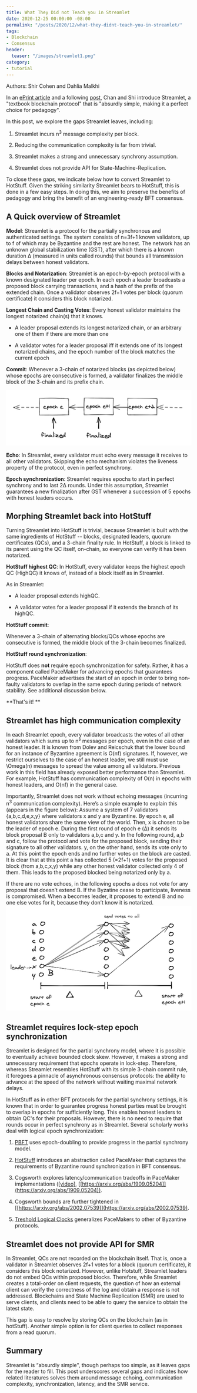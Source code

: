 ```yaml
---
title: What They Did not Teach you in Streamlet
date: 2020-12-25 00:00:00 -08:00
permalink: "/posts/2020/12/what-they-didnt-teach-you-in-streamlet/"
tags:
- Blockchain
- Consensus
header:
  teaser: "/images/streamlet1.png"
category:
- tutorial
---
```


Authors: Shir Cohen and Dahlia Malkhi

In an [ePrint article](https://eprint.iacr.org/2020/088.pdf) and a following [post](https://decentralizedthoughts.github.io/2020-05-14-streamlet/), Chan and Shi introduce Streamlet, a "textbook blockchain protocol" that is "absurdly simple, making it a perfect choice for pedagogy".

In this post, we explore the gaps Streamlet leaves, including:

1.  Streamlet incurs n<sup>3</sup> message complexity per block.
    
2.  Reducing the communication complexity is far from trivial.
    
3.  Streamlet makes a strong and unnecessary synchrony assumption.
    
4.  Streamlet does not provide API for State-Machine-Replication.  
      
To close these gaps, we indicate below how to convert Streamlet to HotStuff.
Given the striking similarity Streamlet bears to HotStuff, this is done in a few easy steps.
In doing this, we aim to preserve the benefits of pedagogy and bring the benefit of an engineering-ready BFT consensus. 

## A Quick overview of Streamlet

**Model**: Streamlet is a protocol for the partially synchronous and authenticated settings. The system consists of n=3f+1 known validators, up to f of which may be Byzantine and the rest are honest. The network has an unknown global stabilization time (GST), after which there is a known duration Δ (measured in units called rounds) that bounds all transmission delays between honest validators.

**Blocks and Notarization**: Streamlet is an epoch-by-epoch protocol with a known designated leader per epoch. In each epoch a leader broadcasts a proposed block carrying transactions, and a hash of the prefix of the extended chain. Once a validator observes 2f+1 votes per block (quorum certificate) it considers this block notarized. 

**Longest Chain and Casting Votes**: Every honest validator maintains the longest notarized chain(s) that it knows.

-   A leader proposal extends its longest notarized chain, or an arbitrary one of them if there are more than one
    
-   A validator votes for a leader proposal iff it extends one of its longest notarized chains, and the epoch number of the block matches the current epoch
    

**Commit**: Whenever a 3-chain of notarized blocks (as depicted below) whose epochs are consecutive is formed, a validator finalizes the middle block of the 3-chain and its prefix chain.

  



![](/images/streamlet1.png)

**Echo**: In Streamlet, every validator must echo every message it receives to all other validators. Skipping the echo mechanism violates the liveness property of the protocol, even in perfect synchrony.

**Epoch synchronization**: Streamlet requires epochs to start in perfect synchrony and to last 2Δ rounds. Under this assumption, Streamlet guarantees a new finalization after GST whenever a succession of 5 epochs with honest leaders occurs.

## Morphing Streamlet back into HotStuff

Turning Streamlet into HotStuff is trivial, because Streamlet is built with the same ingredients of HotStuff -- blocks, designated leaders, quorum certificates (QCs), and a 3-chain finality rule. In HotStuff, a block is linked to its parent using the QC itself, on-chain, so everyone can verify it has been notarized.

**HotStuff highest QC**: In HotStuff, every validator keeps the highest epoch QC (HighQC) it knows of, instead of a block itself as in Streamlet.

As in Streamlet:

-   A leader proposal extends highQC.
    
-   A validator votes for a leader proposal if it extends the branch of its highQC.
    

**HotStuff commit**:

Whenever a 3-chain of alternating blocks/QCs whose epochs are consecutive is formed, the middle block of the 3-chain becomes finalized.

**HotStuff round synchronization**:

HotStuff does **not** require epoch synchronization for safety. Rather, it has a component called PaceMaker for advancing epochs that guarantees progress. PaceMaker advertises the start of an epoch in order to bring non-faulty validators to overlap in the same epoch during periods of network stability. See additional discussion below.

**That's it! **

## Streamlet has high communication complexity

In each Streamlet epoch, every validator broadcasts the votes of all other validators which sums up to n³ messages per epoch, even in the case of an honest leader. It is known from Dolev and Reicschuk that the lower bound for an instance of Byzantine agreement is O(nf) signatures. If, however, we restrict ourselves to the case of an honest leader, we still must use \Omega(n) messages to spread the value among all validators. Previous work in this field has already exposed better performance than Streamlet. For example, HotStuff has communication complexity of O(n) in epochs with honest leaders, and O(nf) in the general case.

Importantly, Streamlet does not work without echoing messages (incurring n<sup>3</sup> communication complexity). Here’s a simple example to explain this (appears in the figure below): Assume a system of 7 validators {a,b,c,d,e,x,y} where validators x and y are Byzantine. By epoch e, all honest validators share the same view of the world. Then, x is chosen to be the leader of epoch e. During the first round of epoch e (Δ) it sends its block proposal B only to validators a,b,c and y. In the following round, a,b and c, follow the protocol and vote for the proposed block, sending their signature to all other validators. y, on the other hand, sends its vote only to a. At this point the epoch ends and no further votes on the block are casted. It is clear that at this point a has collected 5 (=2f+1) votes for the proposed block (from a,b,c,x,y) while any other honest validator collected only 4 of them. This leads to the proposed blocked being notarized only by a.

If there are no vote echoes, in the following epochs a does not vote for any proposal that doesn’t extend B. If the Byzatine cease to participate, liveness is compromised. When a becomes leader, it proposes to extend B and no one else votes for it, because they don’t know it is notarized.
![](/images/streamlet2.png)

## Streamlet requires lock-step epoch synchronization

Streamlet is designed for the partial synchrony model, where it is possible to eventually achieve bounded clock skew. However, it makes a strong and unnecessary requirement that epochs operate in lock-step. Therefore, whereas Streamlet resembles HotStuff with its simple 3-chain commit rule, it foregoes a pinnacle of asynchronous consensus protocols: the ability to advance at the speed of the network without waiting maximal network delays.

In HotStuff as in other BFT protocols for the partial synchrony settings, it is known that in order to guarantee progress honest parties must be brought to overlap in epochs for sufficiently long. This enables honest leaders to obtain QC's for their proposals. However, there is no need to require that rounds occur in perfect synchrony as in Streamlet. Several scholarly works deal with logical epoch synchronization:

1.  [PBFT](http://pmg.csail.mit.edu/papers/osdi99.pdf) uses epoch-doubling to provide progress in the partial synchrony model.
    
2.  [HotStuff](https://dahliamalkhi.wordpress.com/2018/10/24/hotstuff-three-chain-rules/) introduces an abstraction called PaceMaker that captures the requirements of Byzantine round synchronization in BFT consensus.
    
3.  Cogsworth explores latency/communication tradeoffs in PaceMaker implementations ([[video]](https://www.youtube.com/watch?v=m6cmz1oejsw), [[https://arxiv.org/abs/1909.05204]](https://arxiv.org/abs/1909.05204)).
    
4.  Cogsworth bounds are further tightened in [[https://arxiv.org/abs/2002.07539]](https://arxiv.org/abs/2002.07539).
    
5.  [Treshold Logical Clocks](https://arxiv.org/abs/1907.07010) generalizes PaceMakers to other of Byzantine protocols.
    

## Streamlet does not provide API for SMR

  
In Streamlet, QCs are not recorded on the blockchain itself. That is,
once a validator in Streamlet observes 2f+1 votes for a block (quorum certificate), it considers this block notarized. However, unlike Hotstuff, Streamlet leaders do not embed QCs within proposed blocks.
Therefore, while Streamlet creates a total-order on client requests, the question of how an external client can verify the correctness of the log and obtain a response is not addressed. 
Blockchains and State Machine Replication (SMR) are used to serve clients, and clients need to be able to query the service to obtain the latest state. 

This gap is easy to resolve by storing QCs on the blockchain (as in hotStuff). Another simple option is for client queries to collect responses from a read quorum.

## Summary

Streamlet is “absurdly simple", though perhaps too simple, as it leaves gaps for the reader to fill. This post underscores several gaps and indicates how related literatures solves them around message echoing, communication complexity, synchronization, latency, and the SMR service. 


